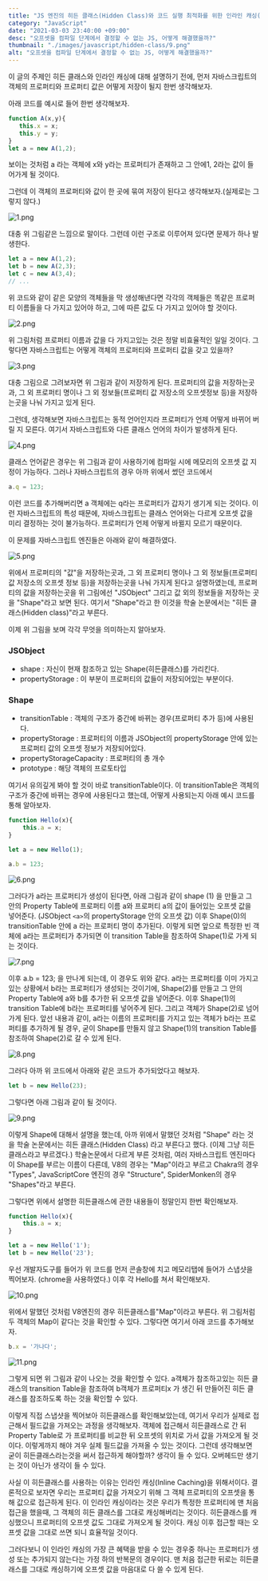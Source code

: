 ```yaml
---
title: "JS 엔진의 히든 클래스(Hidden Class)와 코드 실행 최적화를 위한 인라인 캐싱(Inline Caching)"
category: "JavaScript"
date: "2021-03-03 23:40:00 +09:00"
desc: "오프셋을 컴파일 단계에서 결정할 수 없는 JS, 어떻게 해결했을까?"
thumbnail: "./images/javascript/hidden-class/9.png"
alt: "오프셋을 컴파일 단계에서 결정할 수 없는 JS, 어떻게 해결했을까?"
---
```



이 글의 주제인 히든 클래스와 인라인 캐싱에 대해 설명하기 전에, 
먼저 자바스크립트의 객체의 프로퍼티와 프로퍼티 값은 어떻게 저장이 될지 한번 생각해보자.

아래 코드를 예시로 들어 한번 생각해보자.

```js
function A(x,y){
   this.x = x;
   this.y = y;
}
let a = new A(1,2);
```

보이는 것처럼 a 라는 객체에 x와 y라는 프로퍼티가 존재하고 그 안에1, 2라는 값이 들어가게 될 것이다.

그런데 이 객체의 프로퍼티와 값이 한 곳에 묶여 저장이 된다고 생각해보자.(실제로는 그렇지 않다.)

<img src="./images/javascript/hidden-class/1.png" alt="1.png"/> 
<br/>

대충 위 그림같은 느낌으로 말이다.
그런데 이런 구조로 이루어져 있다면 문제가 하나 발생한다.

```js
let a = new A(1,2);
let b = new A(2,3);
let c = new A(3,4);
// ...
```

위 코드와 같이 같은 모양의 객체들을 막 생성해낸다면 각각의 객체들은 똑같은 프로퍼티 이름들을 다 가지고 있어야 하고, 그에 따른 값도 다 가지고 있어야 할 것이다.

<img src="./images/javascript/hidden-class/2.png" alt="2.png"/> 
<br/>

위 그림처럼 프로퍼티 이름과 값을 다 가지고있는 것은 정말 비효율적인 일일 것이다.
그렇다면 자바스크립트는 어떻게 객체의 프로퍼티와 프로퍼티 값을 갖고 있을까?

<img src="./images/javascript/hidden-class/3.png" alt="3.png"/> 
<br/>

대충 그림으로 그려보자면 위 그림과 같이 저장하게 된다.
프로퍼티의 값을 저장하는곳과, 그 외 프로퍼티 명이나 그 외 정보들(프로퍼티 값 저장소의 오프셋정보 등)을 저장하는곳을 나눠 가지고 있게 된다.

그런데, 생각해보면 자바스크립트는 동적 언어인지라 프로퍼티가 언제 어떻게 바뀌어 버릴 지 모른다.
여기서 자바스크립트와 다른 클래스 언어의 차이가 발생하게 된다.

<img src="./images/javascript/hidden-class/4.png" alt="4.png"/> 
<br/>

클래스 언어같은 경우는 위 그림과 같이 사용하기에 컴파일 시에 메모리의 오프셋 값 지정이 가능하다.
그러나 자바스크립트의 경우 아까 위에서 썼던 코드에서


```js
a.q = 123;
```

이런 코드를 추가해버리면 a 객체에는 q라는 프로퍼티가 갑자기 생기게 되는 것이다.
이런 자바스크립트의 특성 때문에, 자바스크립트는 클래스 언어와는 다르게 오프셋 값을 미리 결정하는 것이 불가능하다. 프로퍼티가 언제 어떻게 바뀔지 모르기 때문이다.

이 문제를 자바스크립트 엔진들은 아래와 같이 해결하였다.

<img src="./images/javascript/hidden-class/5.png" alt="5.png"/> 
<br/>

위에서 프로퍼티의 "값"을 저장하는곳과, 그 외 프로퍼티 명이나 그 외 정보들(프로퍼티 값 저장소의 오프셋 정보 등)을 저장하는곳을 나눠 가지게 된다고 설명하였는데,
프로퍼티의 값을 저장하는곳을 위 그림에선 "JSObject" 그리고 값 외의 정보들을 저장하는 곳을 "Shape"라고 보면 된다. 여기서 "Shape"라고 한 이것을 학술 논문에서는 "히든 클래스(Hidden class)"라고 부른다.


이제 위 그림을 보며 각각 무엇을 의미하는지 알아보자.

### JSObject
- shape : 자신이 현재 참조하고 있는 Shape(히든클래스)를 가리킨다.
- propertyStorage : 이 부분이 프로퍼티의 값들이 저장되어있는 부분이다.


### Shape

- transitionTable : 객체의 구조가 중간에 바뀌는 경우(프로퍼티 추가 등)에 사용된다.
- propertyStorage : 프로퍼티의 이름과 JSObject의 propertyStorage 안에 있는 프로퍼티 값의 오프셋 정보가 저장되어있다.
- propertyStorageCapacity : 프로퍼티의 총 개수
- prototype : 해당 객체의 프로토타입


여기서 유의깊게 봐야 할 것이 바로 transitionTable이다. 이 transitionTable은 객체의 구조가 중간에 바뀌는 경우에 사용된다고 했는데, 어떻게 사용되는지 아래 예시 코드를 통해 알아보자.

```js
function Hello(x){
    this.a = x;
}

let a = new Hello(1);

a.b = 123;
```

<img src="./images/javascript/hidden-class/6.png" alt="6.png"/> 
<br/>

그러다가 a라는 프로퍼티가 생성이 된다면, 아래 그림과 같이 shape (1) 을 만들고 그 안의 Property Table에 프로퍼티 이름 a와 프로퍼티 a의 값이 들어있는 오프셋 값을 넣어준다. (JSObject `<a>`의 propertyStorage 안의 오프셋 값) 
이후 Shape(0)의 transitionTable 안에 a 라는 프로퍼티 명이 추가된다.
이렇게 되면 앞으로 특정한 빈 객체에 a라는 프로퍼티가 추가되면 이 transition Table을 참조하여 Shape(1)로 가게 되는 것이다.

<img src="./images/javascript/hidden-class/7.png" alt="7.png"/> 
<br/>

이후 a.b = 123; 을 만나게 되는데, 이 경우도 위와 같다.
a라는 프로퍼티를 이미 가지고 있는 상황에서 b라는 프로퍼티가 생성되는 것이기에, Shape(2)를 만들고 그 안의 Property Table에 a와 b를 추가한 뒤 오프셋 값을 넣어준다.
이후 Shape(1)의 transition Table에 b라는 프로퍼티를 넣어주게 된다. 
그리고 객체가 Shape(2)로 넘어가게 된다.
앞선 내용과 같이, a라는 이름의 프로퍼티를 가지고 있는 객체가 b라는 프로퍼티를 추가하게 될 경우, 굳이 Shape를 만들지 않고 Shape(1)의 transition Table를 참조하여 Shape(2)로 갈 수 있게 된다.

<img src="./images/javascript/hidden-class/8.png" alt="8.png"/> 
<br/>

그러다 아까 위 코드에서 아래와 같은 코드가 추가되었다고 해보자.

```js
let b = new Hello(23);
```

그렇다면 아래 그림과 같이 될 것이다.

<img src="./images/javascript/hidden-class/9.png" alt="9.png"/> 
<br/>


이렇게 Shape에 대해서 설명을 했는데, 아까 위에서 말했던 것처럼 "Shape" 라는 것을 학술 논문에서는 
히든 클래스(Hidden Class) 라고 부른다고 했다. (이제 그냥 히든클래스라고 부르겠다.)
학술논문에서 다르게 부른 것처럼, 여러 자바스크립트 엔진마다 이 Shape를 부르는 이름이 다른데,
V8의 경우는 "Map"이라고 부르고 Chakra의 경우 "Types", JavaScriptCore 엔진의 경우 "Structure",
SpiderMonken의 경우 "Shapes"라고 부른다.

그렇다면 위에서 설명한 히든클래스에 관한 내용들이 정말인지 한번 확인해보자.

```js
function Hello(x){
    this.a = x;
}

let a = new Hello('1');
let b = new Hello('23');
```

우선 개발자도구를 들어가 위 코드를 먼저 콘솔창에 치고 메모리탭에 들어가 스냅샷을 찍어보자. (chrome을 사용하였다.)
이후 각 Hello를 쳐서 확인해보자.

<img src="./images/javascript/hidden-class/10.png" alt="10.png"/> 
<br/>

위에서 말했던 것처럼 V8엔진의 경우 히든클래스를"Map"이라고 부른다.
위 그림처럼 두 객체의 Map이 같다는 것을 확인할 수 있다.
그렇다면 여기서 아래 코드를 추가해보자.

```js
b.x = '가나다';
```

<img src="./images/javascript/hidden-class/11.png" alt="11.png"/> 
<br/>


그렇게 되면 위 그림과 같이 나오는 것을 확인할 수 있다.
a객체가 참조하고있는 히든 클래스의 transition Table을 참조하여 b객체가 프로퍼티x 가 생긴 뒤 만들어진 히든 클래스를 참조하도록 하는 것을 확인할 수 있다.


이렇게 직접 스냅샷을 찍어보아 히든클래스를 확인해보았는데, 여기서 우리가 실제로 접근해서 필드값을 가져오는  과정을 생각해보자.
객체에 접근해서 히든클래스로 간 뒤 Property Table로 가 프로퍼티를 비교한 뒤 오프셋의 위치로 가서 값을 가져오게 될 것이다.
이렇게까지 해야 겨우 실제 필드값을 가져올 수 있는 것이다.
그런데 생각해보면 굳이 히든클래스라는것을 써서 접근하게 해야할까? 생각이 들 수 있다.
오버헤드만 생기는 것이 아닌가 생각이 들 수 있다.


사실 이 히든클래스를 사용하는 이유는 인라인 캐싱(Inline Caching)을 위해서이다.
결론적으로 보자면 우리는 프로퍼티 값을 가져오기 위해 그 객체 프로퍼티의 오프셋을 통해 값으로 접근하게 된다.
이 인라인 캐싱이라는 것은 우리가 특정한 프로퍼티에 맨 처음 접근을 했을때, 그 객체의 히든 클래스를 그대로 캐싱해버리는 것이다.
히든클래스를 캐싱했으니 프로퍼티의 오프셋 값도 그대로 가져오게 될 것이다.
캐싱 이후 접근할 때는 오프셋 값을 그대로 쓰면 되니 효율적일 것이다.

그러다보니 이 인라인 캐싱의 가장 큰 혜택을 받을 수 있는 경우중 하나는 프로퍼티가 생성 또는 추가되지 않는다는 가정 하의 반복문의 경우이다.
맨 처음 접근한 뒤로는 히든클래스를 그대로 캐싱하기에 오프셋 값을 마음대로 다 쓸 수 있게 된다.